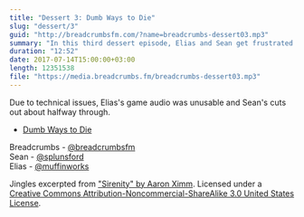 ```yaml
---
title: "Dessert 3: Dumb Ways to Die"
slug: "dessert/3"
guid: "http://breadcrumbsfm.com/?name=breadcrumbs-dessert03.mp3"
summary: "In this third dessert episode, Elias and Sean get frustrated playing Dumb Ways to Die."
duration: "12:52"
date: 2017-07-14T15:00:00+03:00
length: 12351538
file: "https://media.breadcrumbs.fm/breadcrumbs-dessert03.mp3"
---
```


Due to technical issues, Elias's game audio was unusable and Sean's cuts out about halfway through.

- [ Dumb Ways to Die](https://itunes.apple.com/us/app/dumb-ways-to-die/id639930688?mt=8&uo=4)

Breadcrumbs - [@breadcrumbsfm](https://twitter.com/breadcrumbsfm)  
Sean - [@splunsford](https://twitter.com/splunsford)  
Elias - [@muffinworks](https://twitter.com/muffinworks)

Jingles excerpted from [ "Sirenity" by Aaron Ximm](http://freemusicarchive.org/music/aaron_ximm/handpans_and_the_hang/). Licensed under a [Creative Commons Attribution-Noncommercial-ShareAlike 3.0 United States License](http://creativecommons.org/licenses/by-nc-sa/3.0/us/).
